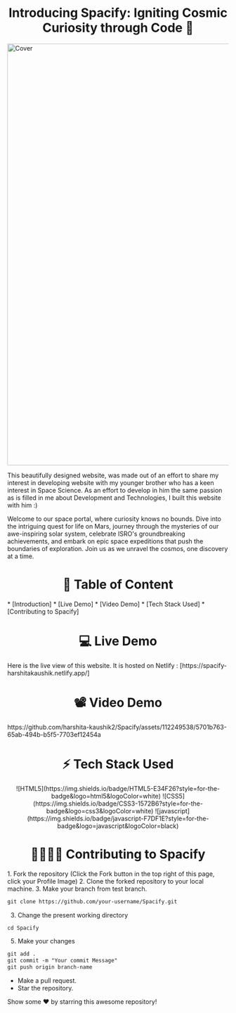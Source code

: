 <h1 align="center" font-size="10">Introducing Spacify: Igniting Cosmic Curiosity through Code 🚀</h1>

<img width="960" alt="Cover" src="https://github.com/harshita-kaushik2/Spacify/assets/112249538/ee63725c-da8b-4bcd-baa8-b89bee719a02">

This beautifully designed website, was made out of an effort to share my interest in developing website with my younger brother who has a keen interest in Space Science. As an effort to develop in him the same passion as is filled in me about Development and Technologies, I built this website with him :)

Welcome to our space portal, where curiosity knows no bounds. Dive into the intriguing quest for life on Mars, journey through the mysteries of our awe-inspiring solar system, celebrate ISRO's groundbreaking achievements, and embark on epic space expeditions that push the boundaries of exploration. Join us as we unravel the cosmos, one discovery at a time.

<div align="center"><h1>📃 Table of Content</h1></div>
* [Introduction]
* [Live Demo]
* [Video Demo]
* [Tech Stack Used]
* [Contributing to Spacify]

<div align="center"><h1>💻 Live Demo </h1></div>
Here is the live view of this website. It is hosted on Netlify : [https://spacify-harshitakaushik.netlify.app/]

<div align="center"><h1>📽️ Video Demo</h1></div>
https://github.com/harshita-kaushik2/Spacify/assets/112249538/5701b763-65ab-494b-b5f5-7703ef12454a


<div align="center"><h1>⚡ Tech Stack Used</h1></div>
<p align="center">
![HTML5](https://img.shields.io/badge/HTML5-E34F26?style=for-the-badge&logo=html5&logoColor=white)
![CSS5](https://img.shields.io/badge/CSS3-1572B6?style=for-the-badge&logo=css3&logoColor=white)
![javascript](https://img.shields.io/badge/javascript-F7DF1E?style=for-the-badge&logo=javascript&logoColor=black)
</p>

<div align="center"><h1>🫱🏻‍🫲🏻 Contributing to Spacify </h1></div>
1. Fork the repository (Click the Fork button in the top right of this page, click your Profile Image)
2. Clone the forked repository to your local machine.
3. Make your branch from test branch.

```markdown
git clone https://github.com/your-username/Spacify.git
```

3. Change the present working directory

```markdown
cd Spacify
```

5. Make your changes

```markdown
git add .
git commit -m "Your commit Message"
git push origin branch-name
```

- Make a pull request.
- Star the repository.



Show some ❤️ by starring this awesome repository!
